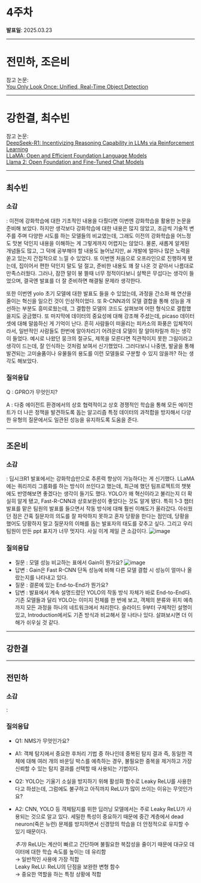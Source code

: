 # 4주차

**발표일**: 2025.03.23

---

# 전민하, 조은비

참고 논문:  
[You Only Look Once: Unified, Real-Time Object Detection](https://arxiv.org/pdf/1506.02640)

---

# 강한결, 최수빈

참고 논문:   
[DeepSeek-R1: Incentivizing Reasoning Capability in LLMs via Reinforcement Learning](https://arxiv.org/pdf/2501.12948)  
[LLaMA: Open and Efficient Foundation Language Models](https://arxiv.org/pdf/2302.13971)  
[Llama 2: Open Foundation and Fine-Tuned Chat Models](https://arxiv.org/pdf/2307.09288)  

---

## 최수빈

### 소감
   : 이전에 강화학습에 대한 기초적인 내용을 다뤘다면 이번엔 강화학습을 활용한 논문을 준비해 보았다. 하지만 생각보다 강화학습에 대한 내용은 많지 않았고, 조금씩 기술적 변주를 주며 다양한 시도를 하는 모델들의 비교였는데, 그래도 이전의 강화학습을 어느정도 맛본 덕인지 내용을 이해하는 게 그렇게까지 어렵지는 않았다. 물론, 새롭게 알게된 개념들도 많고, 그 덕에 공부해야 할 내용도 늘어났지만, ai 개발에 얼마나 많은 노력을 쏟고 있는지 간접적으로 느낄 수 있었다. 또 이번엔 처음으로 오프라인으로 진행하게 됐는데, 집이어서 편한 덕인지 말도 덜 절고, 준비한 내용도 꽤 잘 나온 것 같아서 나름대로 만족스러웠다. 그러나, 잠깐 말이 붕 뜰때 너무 정적이다보니 살짝은 무섭다는 생각이 들었으며, 결국엔 발표를 더 잘 준비하면 해결될 문제라 생각한다.

또한 이번엔 yolo 초기 모델에 대한 발표도 들을 수 있었는데, 과정을 간소화 해 연산을 줄이는 혁신을 일으킨 것이 인상적이었다. 또 R-CNN과의 모델 결합을 통해 성능을 개선하는 부분도 흥미로웠는데, 그 결합한 모델의 코드도 살펴보며 어떤 형식으로 결합했을지도 궁금했다. 또 마지막에 데이터의 중요성에 대해 강조해 주셨는데, picaso 데이터셋에 대해 말씀하신 게 기억이 난다. 흔히 사람들이 떠올리는 피카소의 화풍은 입체적이라서, 일반적인 사람들도 한번에 알아차리기 어려운데 모델이 잘 알아차릴까 하는 생각이 들었다. 예시로 나왔던 뭉크의 절규도, 제목을 모른다면 직관적이지 못한 그림이라고 생각이 드는데, 잘 인식하는 것처럼 보여서 신기했었다. 그러다보니 나중엔, 발굴을 통해 발견되는 고미술품이나 유물들의 용도를 이런 모델들로 구분할 수 있지 않을까? 하는 생각도 해보았다.

### 질의응답
Q : GPRO가 무엇인지?

A : 다중 에이전트 환경에서의 상호 협력적이고 상호 경쟁적인 학습을 통해 모든 에이전트가 더 나은 정책을 발견하도록 돕는 알고리즘 특정 데이터의 과적합을 방지해서 다양한 유형의 질문에서도 일관된 성능을 유지하도록 도움을 준다.

----

## 조은비
### 소감
  : 딥시크R1 발표에서는 강화학습만으로 추론력 향상이 가능하다는 게 신기했다. LLaMA에는 쿼리끼리 그룹화를 하는 방식이 쓰인다고 했는데, 최근에 했던 팀프로젝트의 챗봇에도 반영해보면 좋겠다는 생각이 들기도 했다. YOLO가 왜 혁신이라고 불리는지 더 확실히 알게 됐고, Fast-R-CNN과 상호보완성이 좋았다는 것도 알게 됐다. 특히 1-3 챕터 발표를 맡은 팀원의 발표를 들으면서 작동 방식에 대해 훨씬 이해도가 올라갔다. 아쉬웠던 점은 간혹 질문자의 의도를 잘 파악하지 못하고 혼자 당황을 한다는 점인데, 당황을 했어도 당황하지 말고 질문자의 이해를 돕는 발표자의 태도를 갖추고 싶다. 그리고 우리 팀원이 만든 ppt 표지가 너무 멋지다. 사실 이게 제일 큰 소감이다. ![image](https://github.com/user-attachments/assets/908a5a6d-d400-420b-b5e2-58b81a4a3e6a)

### 질의응답
- 질문 : 모델 성능 비교하는 표에서 Gain이 뭔가요? ![image](https://github.com/user-attachments/assets/655d2f87-4cf7-4b9e-8800-c60a4abb8d65)
- 답변 : Gain은 Fast R-CNN 단독 성능에 비해 다른 모델 결합 시 성능이 얼마나 올랐는지를 나타내고 있다.
- 질문 : 결론에 있는 End-to-End가 뭔가요?
- 답변 : 발표에서 계속 설명드렸던 YOLO의 작동 방식 자체가 바로 End-to-End다. 기존 모델들과 달리 YOLO는 이미지 전체를 한 번에 보고, 객체의 분류와 위치 예측까지 모든 과정을 하나의 네트워크에서 처리한다. 슬라이드 9부터 구체적인 설명이 있고, Introduction에서도 기존 방식과 비교해서 잘 나타나 있다. 살펴보시면 더 이해가 쉬우실 것 같다.
  
---
## 강한결

---

## 전민하
### 소감
   : 

### 질의응답
   - Q1: NMS가 무엇인가요?
   - A1: 객체 탐지에서 중요한 후처리 기법 중 하나인데 중복된 탐지 결과 즉, 동일한 객체에 대해 여러 개의 바운딩 박스를 예측하는 경우, 불필요한 중복을 제거하고 가장 신뢰할 수 있는 탐지 결과를 선택할 때 사용되는 기법이다.  
   - Q2: YOLO는 기울기 소실을 방지하기 위해 활성화 함수로 Leaky ReLU를 사용한다고 하셨는데, 그럼에도 불구하고 아직까지 ReLU가 많이 쓰이는 이유는 무엇인가요?
   - A2: CNN, YOLO 등 객체탐지를 위한 딥러닝 모델에서는 주로 Leaky ReLU가 사용되는 것으로 알고 있다. 세밀한 특성이 중요하기 때문에 중간 계층에서 dead neuron(죽은 뉴런) 문제를 방지하면서 신경망의 학습을 더 안정적으로 유지할 수 있기 때문이다.  

        _추가)_ ReLU는 계산이 빠르고 간단하며 불필요한 복잡성을 줄이기 때문에 대규모 데이터에 대한 학습 속도를 높이는 데 유리함   
                → 일반적인 사용에 가장 적합  
                Leaky ReLU: ReLU의 단점을 보완한 변형 함수   
                → 중요한 역할을 하는 특정 상황에 적합 


